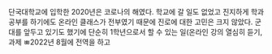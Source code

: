 단국대학교에 입학한 2020년은 코로나의 해였다. 학교에 갈 일도 없었고 진지하게 학과 공부를 하기에도 온라인 클래스가 전부였기 때문에 진로에 대한 고민은 크지 않았다. 군대를 앞두고 있기도 했기에 단순히 1학년으로서 할 수 있는 일(온라인 강의 열심히 듣기, 과제 ㅃ2022년 8월에 전역을 하고 